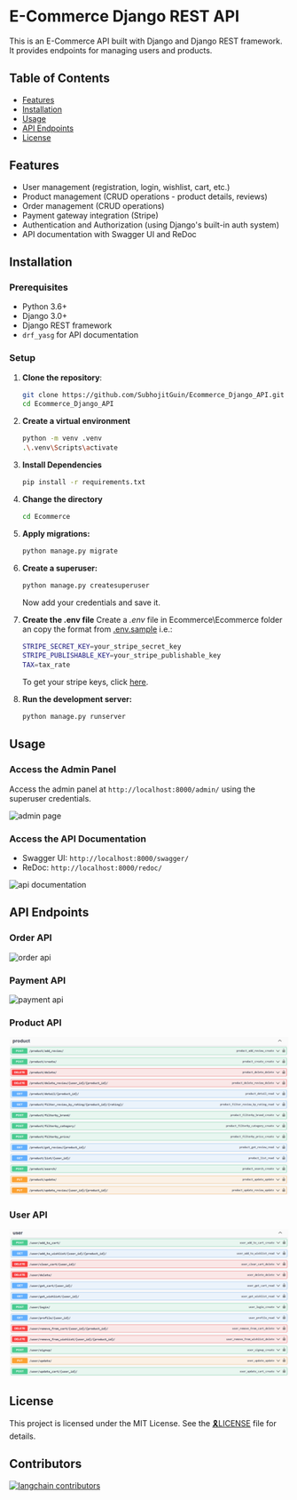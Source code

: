 # E-Commerce Django REST API

This is an E-Commerce API built with Django and Django REST framework. It provides endpoints for managing users and products.

## Table of Contents

- [Features](#features)
- [Installation](#installation)
- [Usage](#usage)
- [API Endpoints](#api-endpoints)
- [License](#license)

## Features

- User management (registration, login, wishlist, cart, etc.)
- Product management (CRUD operations - product details, reviews)
- Order management (CRUD operations)
- Payment gateway integration (Stripe)
- Authentication and Authorization (using Django's built-in auth system)
- API documentation with Swagger UI and ReDoc

## Installation

### Prerequisites

- Python 3.6+
- Django 3.0+
- Django REST framework
- `drf_yasg` for API documentation

### Setup

1. **Clone the repository**:
   ```sh
   git clone https://github.com/SubhojitGuin/Ecommerce_Django_API.git
   cd Ecommerce_Django_API
   ```

2. **Create a virtual environment**
    ```sh
    python -m venv .venv
    .\.venv\Scripts\activate
    ```

3. **Install Dependencies**
    ```sh
    pip install -r requirements.txt
    ```

4. **Change the directory**
    ```sh
    cd Ecommerce
    ```

4. **Apply migrations:**
    ```sh
    python manage.py migrate
    ```
  
6. **Create a superuser:**
    ```sh
    python manage.py createsuperuser
    ```
    Now add your credentials and save it.

7. **Create the .env file**
    Create a *.env* file in Ecommerce\Ecommerce folder an copy the format from [.env.sample](https://github.com/SubhojitGuin/Ecommerce_Django_API/blob/main/Ecommerce/Ecommerce/.env.sample) i.e.:

    ```sh
    STRIPE_SECRET_KEY=your_stripe_secret_key
    STRIPE_PUBLISHABLE_KEY=your_stripe_publishable_key
    TAX=tax_rate
    ```

    To get your stripe keys, click [here](https://dashboard.stripe.com/test/dashboard).

8. **Run the development server:**
    ```sh
    python manage.py runserver
    ```

## Usage

### Access the Admin Panel
Access the admin panel at `http://localhost:8000/admin/` using the superuser credentials.

![admin page](https://github.com/SubhojitGuin/Ecommerce_Django_API/blob/main/images/admin.png?raw=true)

### Access the API Documentation
- Swagger UI: `http://localhost:8000/swagger/`
- ReDoc: `http://localhost:8000/redoc/`

![api documentation](https://github.com/SubhojitGuin/Ecommerce_Django_API/blob/main/images/Ecommerce.png?raw=true)

## API Endpoints

### Order API
![order api](https://github.com/SubhojitGuin/Ecommerce_Django_API/blob/main/images/order.png?raw=true)

### Payment API
![payment api](https://github.com/SubhojitGuin/Ecommerce_Django_API/blob/main/images/payment.png?raw=true)

### Product API
![product api](https://github.com/SubhojitGuin/Ecommerce_Django_API/blob/main/images/product.png?raw=true)

### User API
![user api](https://github.com/SubhojitGuin/Ecommerce_Django_API/blob/main/images/user.png?raw=true)

## License
This project is licensed under the MIT License. See the [🎗️LICENSE](LICENSE) file for details.

## Contributors

[![langchain contributors](https://contrib.rocks/image?repo=SudeshnaPathak/Ecommerce_Django_API&max=2000)](https://github.com/SudeshnaPathak/Ecommerce_Django_API/graphs/contributors)